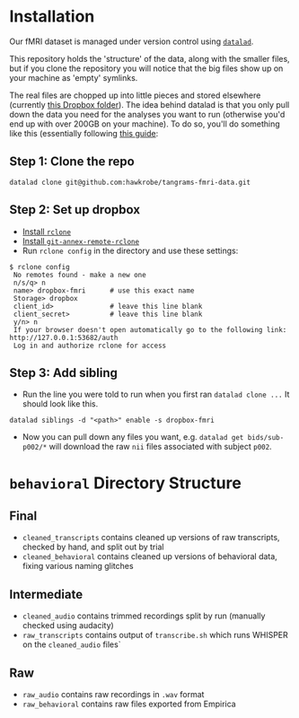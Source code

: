 # Installation

Our fMRI dataset is managed under version control using [`datalad`](https://www.datalad.org/). 

This repository holds the 'structure' of the data, along with the smaller files, but if you clone the repository you will notice that the big files show up on your machine as 'empty' symlinks. 

The real files are chopped up into little pieces and stored elsewhere (currently [this Dropbox folder](https://www.dropbox.com/sh/wh1k1z70hq0w45m/AAD_F2sb2VsK5JC4lColvYAIa?dl=0)). The idea behind datalad is that you only pull down the data you need for the analyses you want to run (otherwise you'd end up with over 200GB on your machine). To do so, you'll do something like this (essentially following [this guide](https://handbook.datalad.org/en/latest/basics/101-139-dropbox.html#from-the-perspective-of-whom-you-share-your-dataset-with):

## Step 1: Clone the repo
```
datalad clone git@github.com:hawkrobe/tangrams-fmri-data.git
```

## Step 2: Set up dropbox

* [Install `rclone`](https://rclone.org/install)
* [Install `git-annex-remote-rclone`](https://github.com/git-annex-remote-rclone/git-annex-remote-rclone)
* Run `rclone config` in the directory and use these settings:

```
$ rclone config
 No remotes found - make a new one
 n/s/q> n
 name> dropbox-fmri      # use this exact name
 Storage> dropbox
 client_id>              # leave this line blank
 client_secret>          # leave this line blank
 y/n> n
 If your browser doesn't open automatically go to the following link: http://127.0.0.1:53682/auth
 Log in and authorize rclone for access
```

## Step 3: Add sibling

* Run the line you were told to run when you first ran `datalad clone ...` It should look like this.

```
datalad siblings -d "<path>" enable -s dropbox-fmri
```

* Now you can pull down any files you want, e.g. `datalad get bids/sub-p002/*` will download the raw `nii` files associated with subject `p002`. 

# `behavioral` Directory Structure

## Final
* `cleaned_transcripts` contains cleaned up versions of raw transcripts, checked by hand, and split out by trial
* `cleaned_behavioral` contains cleaned up versions of behavioral data, fixing various naming glitches

## Intermediate
* `cleaned_audio` contains trimmed recordings split by run (manually checked using audacity)
* `raw_transcripts` contains output of `transcribe.sh` which runs WHISPER on the `cleaned_audio` files`

## Raw
* `raw_audio` contains raw recordings in `.wav` format
* `raw_behavioral` contains raw files exported from Empirica
